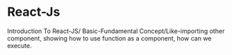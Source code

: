 # React-Js
Introduction To React-JS/ Basic-Fundamental Concept/Like-importing other component, showing how to use function as a component, how can we execute.
